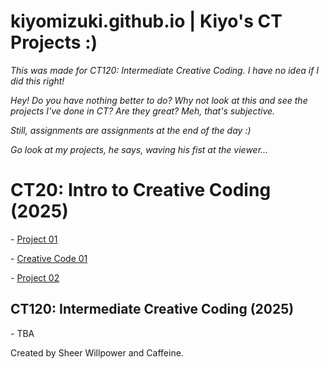 # kiyomizuki.github.io | Kiyo's CT Projects :)
*This was made for CT120: Intermediate Creative Coding. I have no idea if I did this right!*

_Hey! Do you have nothing better to do? Why not look at this and see the projects I've done in CT? Are they great? Meh, that's subjective._

_Still, assignments are assignments at the end of the day :)_

_Go look at my projects, he says, waving his fist at the viewer..._
 
</head>
</head>

  <h1>CT20: Intro to Creative Coding (2025)</h1>
  <div id="main">
    
  <p>- <a href="https://github.com/kiyomizuki/kiyomizuki.github.io/blob/main/Project1/sketch.js">Project 01</a></p>
  <p>- <a href="https://github.com/kiyomizuki/kiyomizuki.github.io/blob/main/CreativeCode01/sketch.js">Creative Code 01</a></p>
  <p>- <a href="https://github.com/kiyomizuki/kiyomizuki.github.io/blob/main/Project2/sketch.js">Project 02</a></p>

  <h2>CT120: Intermediate Creative Coding (2025)</h2>
  <div id="main">

  <p>- TBA</p>

<body>
</body>

<footer>
  Created by Sheer Willpower and Caffeine.
</footer>
